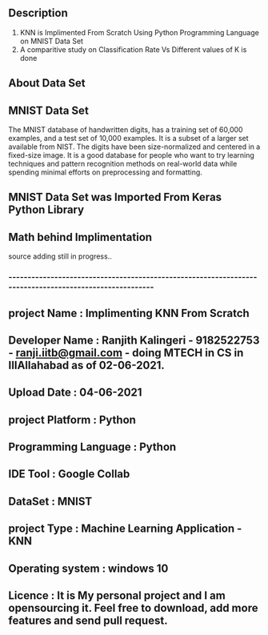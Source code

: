 ## Description 

1. KNN is Implimented From Scratch Using Python Programming Language on MNIST Data Set 
2. A comparitive study on Classification Rate Vs Different values of K is done 

## About Data Set

MNIST Data Set 
---------------------
The MNIST database of handwritten digits, has a training set of 60,000 examples, and a test set of 10,000 examples. It is a subset of a larger set available from NIST. The digits have been size-normalized and centered in a fixed-size image.
It is a good database for people who want to try learning techniques and pattern recognition methods on real-world data while spending minimal efforts on preprocessing and formatting.

## MNIST Data Set was Imported From Keras Python Library 

## Math behind Implimentation 

source adding still in progress.. 

### -------------------------------------------------------------------------------------------------------
## project Name :	           Implimenting KNN From Scratch 
## Developer Name :	         Ranjith Kalingeri - 9182522753 - ranji.iitb@gmail.com - doing MTECH in CS in IIIAllahabad as of 02-06-2021. 
## Upload Date :	           04-06-2021
## project Platform :        Python
## Programming Language :    Python
## IDE Tool :	               Google Collab
## DataSet :	               MNIST
## project Type :	           Machine Learning Application -  KNN
## Operating system :        windows 10 
## Licence          :        It is My personal project and I am opensourcing it. Feel free to download, add more features and send pull request.
